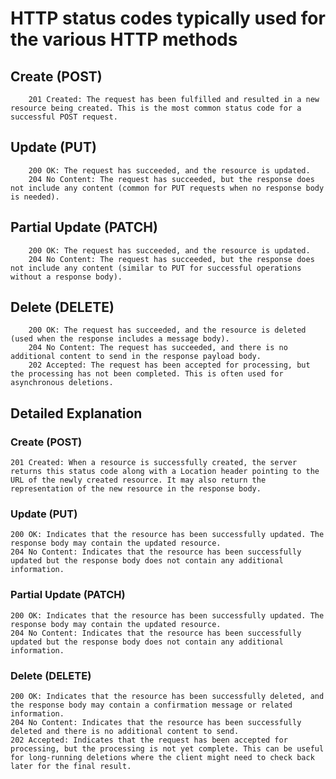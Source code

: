# HTTP status codes typically used for the various HTTP methods

## Create (POST)

        201 Created: The request has been fulfilled and resulted in a new resource being created. This is the most common status code for a successful POST request.

## Update (PUT)

        200 OK: The request has succeeded, and the resource is updated.
        204 No Content: The request has succeeded, but the response does not include any content (common for PUT requests when no response body is needed).

## Partial Update (PATCH)

        200 OK: The request has succeeded, and the resource is updated.
        204 No Content: The request has succeeded, but the response does not include any content (similar to PUT for successful operations without a response body).

## Delete (DELETE)

        200 OK: The request has succeeded, and the resource is deleted (used when the response includes a message body).
        204 No Content: The request has succeeded, and there is no additional content to send in the response payload body.
        202 Accepted: The request has been accepted for processing, but the processing has not been completed. This is often used for asynchronous deletions.

## Detailed Explanation

### Create (POST)

    201 Created: When a resource is successfully created, the server returns this status code along with a Location header pointing to the URL of the newly created resource. It may also return the representation of the new resource in the response body.

### Update (PUT)

    200 OK: Indicates that the resource has been successfully updated. The response body may contain the updated resource.
    204 No Content: Indicates that the resource has been successfully updated but the response body does not contain any additional information.

### Partial Update (PATCH)

    200 OK: Indicates that the resource has been successfully updated. The response body may contain the updated resource.
    204 No Content: Indicates that the resource has been successfully updated but the response body does not contain any additional information.

### Delete (DELETE)

    200 OK: Indicates that the resource has been successfully deleted, and the response body may contain a confirmation message or related information.
    204 No Content: Indicates that the resource has been successfully deleted and there is no additional content to send.
    202 Accepted: Indicates that the request has been accepted for processing, but the processing is not yet complete. This can be useful for long-running deletions where the client might need to check back later for the final result.
